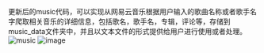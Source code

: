 更新后的music代码，可以实现从网易云音乐根据用户输入的歌曲名称或者歌手名字爬取相关音乐的详细信息，包括歌名，歌手名，专辑，评论等，存储到music_data文件夹中，并且以文本文件的形式提供给用户进行使用或者处理。
![music](https://github.com/user-attachments/assets/12319d68-1c6b-4cce-97c6-cce87232c44f)
![image](https://github.com/user-attachments/assets/51f1832b-5086-4bb4-afb3-93561c7fe9d8)

